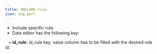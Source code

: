 ```yaml
---
title: INCLUDE rule
icon: cog_perl
---
```

* Include specific rule.
* Data editor has the following key: <br />

&nbsp; &nbsp;• **id_rule**: id_rule key, value column has to be filled with the desired rule id.

